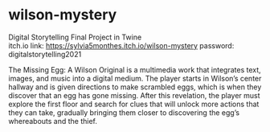 # wilson-mystery
Digital Storytelling Final Project in Twine <br />
itch.io link: https://sylvia5monthes.itch.io/wilson-mystery 
password: digitalstorytelling2021

The Missing Egg: A Wilson Original is a multimedia work that integrates text, images, and music into a digital medium. The player starts in Wilson’s center hallway and is given directions to make scrambled eggs, which is when they discover that an egg has gone missing. After this revelation, the player must explore the first floor and search for clues that will unlock more actions that they can take, gradually bringing them closer to discovering the egg’s whereabouts and the thief.
